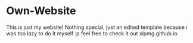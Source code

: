 # Own-Website
This is just my website!
Nothing special, just an edited template because i was too lazy to do it myself :p
feel free to check it out xlpmg.github.io
